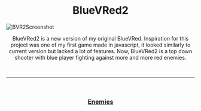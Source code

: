 <h1 align="center">BlueVRed2</h1>
  <img src="https://img.itch.zone/aW1hZ2UvMTgwODM3NS8xMTg2NjA0OS5wbmc=/original/zoHZdX.png" alt="BVR2Screenshot">
  <p align="center">
    BlueVRed2 is a new version of my original BlueVRed.
    Inspiration for this project was one of my first game made in javascript, it looked similarly to current version but lacked a lot of features.
    Now, BlueVRed2 is a top down shooter with blue player fighting against more and more red enemies.
  </p>

<br>

---

<br>

<h3 align="center">
  <a href="Enemies.md">Enemies</a>
</h3>

<br>
